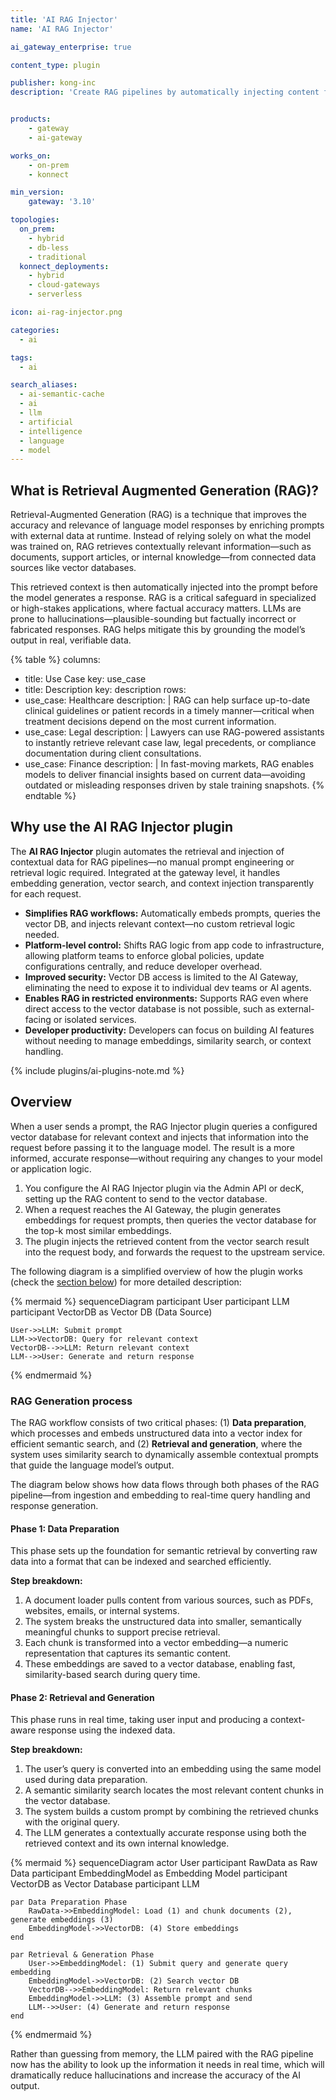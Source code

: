 ```yaml
---
title: 'AI RAG Injector'
name: 'AI RAG Injector'

ai_gateway_enterprise: true

content_type: plugin

publisher: kong-inc
description: 'Create RAG pipelines by automatically injecting content from a vector database'


products:
    - gateway
    - ai-gateway

works_on:
    - on-prem
    - konnect

min_version:
    gateway: '3.10'

topologies:
  on_prem:
    - hybrid
    - db-less
    - traditional
  konnect_deployments:
    - hybrid
    - cloud-gateways
    - serverless

icon: ai-rag-injector.png

categories:
  - ai

tags:
  - ai

search_aliases:
  - ai-semantic-cache
  - ai
  - llm
  - artificial
  - intelligence
  - language
  - model
---
```


## What is Retrieval Augmented Generation (RAG)?

Retrieval-Augmented Generation (RAG) is a technique that improves the accuracy and relevance of language model responses by enriching prompts with external data at runtime. Instead of relying solely on what the model was trained on, RAG retrieves contextually relevant information—such as documents, support articles, or internal knowledge—from connected data sources like vector databases.

This retrieved context is then automatically injected into the prompt before the model generates a response. RAG is a critical safeguard in specialized or high-stakes applications, where factual accuracy matters. LLMs are prone to hallucinations—plausible-sounding but factually incorrect or fabricated responses. RAG helps mitigate this by grounding the model’s output in real, verifiable data.

<!-- vale off -->
{% table %}
columns:
  - title: Use Case
    key: use_case
  - title: Description
    key: description
rows:
  - use_case: Healthcare
    description: |
      RAG can help surface up-to-date clinical guidelines or patient records in a timely manner—critical when treatment decisions depend on the most current information.
  - use_case: Legal
    description: |
      Lawyers can use RAG-powered assistants to instantly retrieve relevant case law, legal precedents, or compliance documentation during client consultations.
  - use_case: Finance
    description: |
      In fast-moving markets, RAG enables models to deliver financial insights based on current data—avoiding outdated or misleading responses driven by stale training snapshots.
{% endtable %}
<!-- vale on -->

## Why use the AI RAG Injector plugin

The **AI RAG Injector** plugin automates the retrieval and injection of contextual data for RAG pipelines—no manual prompt engineering or retrieval logic required. Integrated at the gateway level, it handles embedding generation, vector search, and context injection transparently for each request.

* **Simplifies RAG workflows:** Automatically embeds prompts, queries the vector DB, and injects relevant context—no custom retrieval logic needed.
* **Platform-level control:** Shifts RAG logic from app code to infrastructure, allowing platform teams to enforce global policies, update configurations centrally, and reduce developer overhead.
* **Improved security:** Vector DB access is limited to the AI Gateway, eliminating the need to expose it to individual dev teams or AI agents.
* **Enables RAG in restricted environments:** Supports RAG even where direct access to the vector database is not possible, such as external-facing or isolated services.
* **Developer productivity:** Developers can focus on building AI features without needing to manage embeddings, similarity search, or context handling.

{% include plugins/ai-plugins-note.md %}

## Overview

When a user sends a prompt, the RAG Injector plugin queries a configured vector database for relevant context and injects that information into the request before passing it to the language model. The result is a more informed, accurate response—without requiring any changes to your model or application logic.

1. You configure the AI RAG Injector plugin via the Admin API or decK, setting up the RAG content to send to the vector database.
1. When a request reaches the AI Gateway, the plugin generates embeddings for request prompts, then queries the vector database for the top-k most similar embeddings.
1. The plugin injects the retrieved content from the vector search result into the request body, and forwards the request to the upstream service.

The following diagram is a simplified overview of how the plugin works (check the [section below](#rag-generation-process)) for more detailed description:

<!-- vale off -->
{% mermaid %}
sequenceDiagram
    participant User
    participant LLM
    participant VectorDB as Vector DB (Data Source)

    User->>LLM: Submit prompt
    LLM->>VectorDB: Query for relevant context
    VectorDB-->>LLM: Return relevant context
    LLM-->>User: Generate and return response
{% endmermaid %}
<!-- vale on -->

### RAG Generation process

The RAG workflow consists of two critical phases:
(1) **Data preparation**, which processes and embeds unstructured data into a vector index for efficient semantic search, and
(2) **Retrieval and generation**, where the system uses similarity search to dynamically assemble contextual prompts that guide the language model’s output.

The diagram below shows how data flows through both phases of the RAG pipeline—from ingestion and embedding to real-time query handling and response generation.

#### Phase 1: Data Preparation

This phase sets up the foundation for semantic retrieval by converting raw data into a format that can be indexed and searched efficiently.

**Step breakdown:**

1. A document loader pulls content from various sources, such as PDFs, websites, emails, or internal systems.
2. The system breaks the unstructured data into smaller, semantically meaningful chunks to support precise retrieval.
3. Each chunk is transformed into a vector embedding—a numeric representation that captures its semantic content.
4. These embeddings are saved to a vector database, enabling fast, similarity-based search during query time.

#### Phase 2: Retrieval and Generation

This phase runs in real time, taking user input and producing a context-aware response using the indexed data.

**Step breakdown:**

1. The user’s query is converted into an embedding using the same model used during data preparation.
2. A semantic similarity search locates the most relevant content chunks in the vector database.
3. The system builds a custom prompt by combining the retrieved chunks with the original query.
4. The LLM generates a contextually accurate response using both the retrieved context and its own internal knowledge.

<!-- vale off -->
{% mermaid %}
sequenceDiagram
    actor User
    participant RawData as Raw Data
    participant EmbeddingModel as Embedding Model
    participant VectorDB as Vector Database
    participant LLM

    par Data Preparation Phase
        RawData->>EmbeddingModel: Load (1) and chunk documents (2), generate embeddings (3)
        EmbeddingModel->>VectorDB: (4) Store embeddings
    end

    par Retrieval & Generation Phase
        User->>EmbeddingModel: (1) Submit query and generate query embedding
        EmbeddingModel->>VectorDB: (2) Search vector DB
        VectorDB-->>EmbeddingModel: Return relevant chunks
        EmbeddingModel->>LLM: (3) Assemble prompt and send
        LLM-->>User: (4) Generate and return response
    end
{% endmermaid %}
<!-- vale on -->


Rather than guessing from memory, the LLM paired with the RAG pipeline now has the ability to look up the information it needs in real time, which will dramatically reduce hallucinations and increase the accuracy of the AI output.
